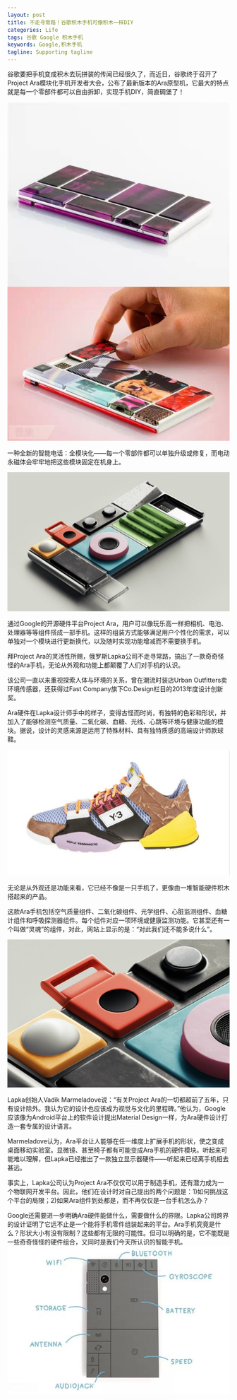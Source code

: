 ```yaml
---
layout: post
title: 不走寻常路！谷歌积木手机可像积木一样DIY
categories: Life
tags: 谷歌 Google 积木手机 
keywords: Google,积木手机
tagline: Supporting tagline
---
```

谷歌要把手机变成积木去玩拼装的传闻已经很久了，而近日，谷歌终于召开了Project Ara模块化手机开发者大会，公布了最新版本的Ara原型机，它最大的特点就是每一个零部件都可以自由拆卸，实现手机DIY，简直碉堡了！

<img src="/assets/pictures/Life/google_ara_4.jpg">

一种全新的智能电话：全模块化——每一个零部件都可以单独升级或修复，而电动永磁体会牢牢地把这些模块固定在机身上。

<img src="/assets/pictures/Life/google_ara_1.jpg">

通过Google的开源硬件平台Project Ara，用户可以像玩乐高一样把相机、电池、处理器等等组件搭成一部手机。这样的组装方式能够满足用户个性化的需求，可以单独对一个模块进行更新换代，以及随时实现功能增减而不需要换手机。

拜Project Ara的灵活性所赐，俄罗斯Lapka公司不走寻常路，搞出了一款奇奇怪怪的Ara手机，无论从外观和功能上都颠覆了人们对手机的认识。

该公司一直以来重视探索人体与环境的关系，曾在潮流时装店Urban Outfitters卖环境传感器，还获得过Fast Company旗下Co.Design栏目的2013年度设计创新奖。

Ara硬件在Lapka设计师手中的样子，变得古怪而时尚，有独特的色彩和形状，并加入了能够检测空气质量、二氧化碳、血糖、光线、心跳等环境与健康功能的模块。据说，设计的灵感来源是运用了特殊材料、具有独特质感的高端设计师款球鞋。

<img src="/assets/pictures/Life/google_ara_2.jpg">

无论是从外观还是功能来看，它已经不像是一只手机了，更像由一堆智能硬件积木搭起来的产品。

这款Ara手机包括空气质量组件、二氧化碳组件、光学组件、心脏监测组件、血糖计组件和呼吸探测器组件。每个组件对应一项环境或健康监测功能。它甚至还有一个叫做“灵魂”的组件，对此，网站上显示的是：“对此我们还不能多说什么”。

<img src="/assets/pictures/Life/google_ara_3.jpg">

Lapka创始人Vadik Marmeladove说：“有关Project Ara的一切都超前了五年，只有设计除外。我认为它的设计也应该成为视觉与文化的里程碑。”他认为，Google应该像为Android平台上的软件设计提出Material Design一样，为Ara硬件设计打造一套专属的设计语言。

Marmeladove认为，Ara平台让人能够在任一维度上扩展手机的形状，使之变成桌面移动实验室。显微镜、甚至椅子都有可能变成Ara手机的硬件模块。听起来可能难以理解，但Lapka已经推出了一款独立显示器硬件——听起来已经离手机相去甚远。

事实上，Lapka公司认为Project Ara不仅仅可以用于制造手机，还有潜力成为一个物联网开发平台。因此，他们在设计时对自己提出的两个问题是：1)如何挑战这个平台的局限；2)如果Ara组件到处都是，而不再仅仅是一台手机怎么办？

Google还需要进一步明确Ara硬件能做什么，需要做什么的界限。Lapka公司跨界的设计证明了它远不止是一个能将手机零件组装起来的平台。Ara手机究竟是什么？形状大小有没有限制？这些都有无限的可能性。但可以明确的是，它不能既是一些奇奇怪怪的硬件组合，又同时是我们今天所认识的智能手机。
<img src="/assets/pictures/Life/google_ara_5.jpg">
